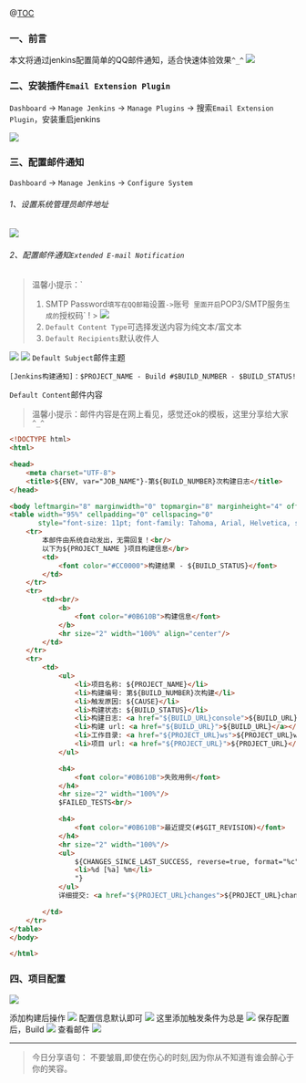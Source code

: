 ﻿@[TOC](文章目录)

### 一、前言

本文将通过jenkins配置简单的QQ邮件通知，适合快速体验效果`^_^`
![](./images/04-配置邮件通知-20230728144729196.png)

### 二、安装插件`Email Extension Plugin`

`Dashboard` -> `Manage Jenkins` -> `Manage Plugins` -> 搜索`Email Extension Plugin`，安装重启jenkins

![](./images/04-配置邮件通知-20230728144729234.png)

### 三、配置邮件通知

`Dashboard` -> `Manage Jenkins` -> `Configure System`

###### 1、设置系统管理员邮件地址

![](./images/04-配置邮件通知-20230728144729268.png)

###### 2、配置邮件通知`Extended E-mail Notification`

> 温馨小提示：`
> 1. SMTP Password`填写在QQ邮箱`设置` -> `账号` 里面开启`POP3/SMTP服务`生成的`授权码` !
     > ![](./images/04-配置邮件通知-20230728144729309.png)
> 2. `Default Content Type`可选择发送内容为纯文本/富文本
> 3. `Default Recipients`默认收件人

![](./images/04-配置邮件通知-20230728144729354.png)
![](./images/04-配置邮件通知-20230728144729405.png)
`Default Subject`邮件主题

```
[Jenkins构建通知]：$PROJECT_NAME - Build #$BUILD_NUMBER - $BUILD_STATUS!
```

`Default Content`邮件内容

> 温馨小提示：邮件内容是在网上看见，感觉还ok的模板，这里分享给大家`^_^`

```html
<!DOCTYPE html>
<html>

<head>
    <meta charset="UTF-8">
    <title>${ENV, var="JOB_NAME"}-第${BUILD_NUMBER}次构建日志</title>
</head>

<body leftmargin="8" marginwidth="0" topmargin="8" marginheight="4" offset="0">
<table width="95%" cellpadding="0" cellspacing="0"
       style="font-size: 11pt; font-family: Tahoma, Arial, Helvetica, sans-serif">
    <tr>
        本邮件由系统自动发出，无需回复！<br/>
        以下为${PROJECT_NAME }项目构建信息</br>
        <td>
            <font color="#CC0000">构建结果 - ${BUILD_STATUS}</font>
        </td>
    </tr>
    <tr>
        <td><br/>
            <b>
                <font color="#0B610B">构建信息</font>
            </b>
            <hr size="2" width="100%" align="center"/>
        </td>
    </tr>
    <tr>
        <td>
            <ul>
                <li>项目名称: ${PROJECT_NAME}</li>
                <li>构建编号: 第${BUILD_NUMBER}次构建</li>
                <li>触发原因: ${CAUSE}</li>
                <li>构建状态: ${BUILD_STATUS}</li>
                <li>构建日志: <a href="${BUILD_URL}console">${BUILD_URL}console</a></li>
                <li>构建 url: <a href="${BUILD_URL}">${BUILD_URL}</a></li>
                <li>工作目录: <a href="${PROJECT_URL}ws">${PROJECT_URL}ws</a></li>
                <li>项目 url: <a href="${PROJECT_URL}">${PROJECT_URL}</a></li>
            </ul>

            <h4>
                <font color="#0B610B">失败用例</font>
            </h4>
            <hr size="2" width="100%"/>
            $FAILED_TESTS<br/>

            <h4>
                <font color="#0B610B">最近提交(#$GIT_REVISION)</font>
            </h4>
            <hr size="2" width="100%"/>
            <ul>
                ${CHANGES_SINCE_LAST_SUCCESS, reverse=true, format="%c", changesFormat="
                <li>%d [%a] %m</li>
                "}
            </ul>
            详细提交: <a href="${PROJECT_URL}changes">${PROJECT_URL}changes</a><br/>

        </td>
    </tr>
</table>
</body>

</html>
```

### 四、项目配置

![](./images/04-配置邮件通知-20230728144729453.png)

添加构建后操作
![](./images/04-配置邮件通知-20230728144729501.png)
配置信息默认即可
![](./images/04-配置邮件通知-20230728144729539.png)
这里添加触发条件为总是
![](./images/04-配置邮件通知-20230728144729580.png)
保存配置后，Build
![](./images/04-配置邮件通知-20230728144729612.png)
查看邮件
![](./images/04-配置邮件通知-20230728144729651.png)

---

> 今日分享语句：
> 不要皱眉,即使在伤心的时刻,因为你从不知道有谁会醉心于你的笑容。
